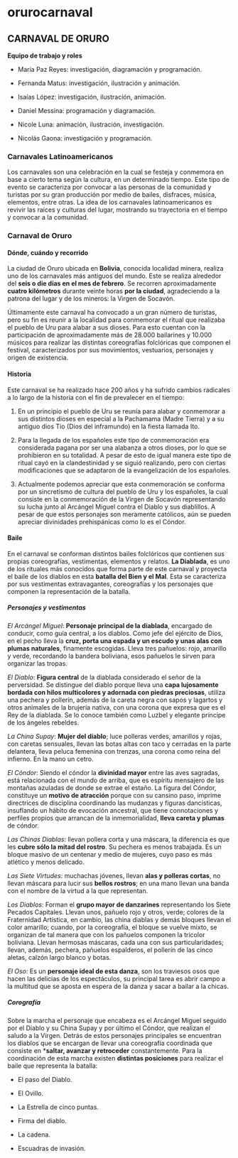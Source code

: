 # orurocarnaval
## CARNAVAL DE ORURO

**Equipo de trabajo y roles**

- María Paz Reyes: investigación, diagramación y programación. 

- Fernanda Matus: investigación, ilustración y animación. 

- Isaías López: investigación, ilustración, animación. 

- Daniel Messina: programación y diagramación.

- Nicole Luna: animación, ilustración, investigación.

- Nicolás Gaona: investigación y programación.  

### Carnavales Latinoamericanos

Los carnavales son una celebración en la cual se festeja y conmemora en base a cierto tema según la cultura, en un determinado tiempo. Este tipo de evento se caracteriza por convocar a las personas de la comunidad y turistas por su gran producción por medio de bailes, disfraces, música, elementos, entre otras. La idea de los carnavales latinoamericanos es revivir las raíces y culturas del lugar, mostrando su trayectoria en el tiempo y convocar a la comunidad.  

### Carnaval de Oruro

#### Dónde, cuándo y recorrido

La ciudad de Oruro ubicada en **Bolivia**, conocida localidad minera, realiza uno de los carnavales más antiguos del mundo. Este se realiza alrededor del **seis o die días en el mes de febrero**. Se recorren aproximadamente **cuatro kilómetros** durante veinte horas **por la ciudad**, agradeciendo a la patrona del lugar y de los mineros: la Virgen de Socavón. 

Últimamente este carnaval ha convocado a un gran número de turistas, pero su fin es reunir a la localidad para conmemorar el ritual que realizaba el pueblo de Uru para alabar a sus dioses. Para esto cuentan con la participación de aproximadamente más de 28.000 bailarines y 10.000 músicos para realizar las distintas coreografías folclóricas que componen el festival, caracterizados por sus movimientos, vestuarios, personajes y origen de existencia. 

#### Historia 

Este carnaval se ha realizado hace 200 años y ha sufrido cambios radicales a lo largo de la historia con el fin de prevalecer en el tiempo:  

1. En un principio el pueblo de Uru se reunía para alabar y conmemorar a sus distintos dioses en especial a la Pachamama (Madre Tierra) y a su antiguo dios Tio (Dios del inframundo) en la fiesta llamada Ito. 

2. Para la llegada de los españoles este tipo de conmemoración era considerada pagana por ser una alabanza a otros dioses, por lo que se prohibieron en su totalidad. A pesar de esto de igual manera este tipo de ritual cayó en la clandestinidad y se siguió realizando, pero con ciertas modificaciones que se adaptaron de la evangelización de los españoles.  

3. Actualmente podemos apreciar que esta conmemoración se conforma por un sincretismo de cultura del pueblo de Uru y los españoles, la cual consiste en la conmemoración de la Virgen de Socavón representando su lucha junto al Arcángel Miguel contra el Diablo y sus diablillos. A pesar de que estos personajes son meramente católicos, aún se pueden apreciar divinidades prehispánicas como lo es el Cóndor. 

#### Baile

En el carnaval se conforman distintos bailes folclóricos que contienen sus propias coreografías, vestimentas, elementos y relatos. 
**La Diablada**, es uno de los rituales más conocidos que forma parte de este carnaval y proyecta el baile de los diablos en esta **batalla del Bien y el Mal**. Esta se caracteriza por sus vestimentas extravagantes, coreografías y los personajes que componen la representación de la batalla. 

##### Personajes y vestimentas

*El Arcángel Miguel*: **Personaje principal de la diablada**, encargado de conducir, como guía central, a los diablos. Como jefe del ejército de Dios, en el pecho lleva la **cruz, porta una espada y un escudo y unas alas con plumas naturales**, finamente escogidas. Lleva tres pañuelos: rojo, amarillo y verde, recordando la bandera boliviana, esos pañuelos le sirven para organizar las tropas. 

*El Diablo*: **Figura central** de la diablada considerado el señor de la perversidad. Se distingue del diablo porque lleva una **capa lujosamente bordada con hilos multicolores y adornada con piedras preciosas**, utiliza una pechera y pollerín, además de la careta negra con sapos y lagartos y otros animales de la brujería nativa, con una corona que expresa que es el Rey de la diablada. Se lo conoce también como Luzbel y elegante príncipe de los ángeles rebeldes.

*La China Supay*: **Mujer del diablo**; luce polleras verdes, amarillos y rojas, con caretas sensuales, llevan las botas altas con taco y cerradas en la parte delantera, lleva peluca femenina con trenzas, una corona como reina del infierno. En la mano un cetro.

*El Cóndor*: Siendo el cóndor la **divinidad mayor** entre las aves sagradas, está relacionada con el mundo de arriba, que es espíritu mensajero de las montañas azuladas de donde se extrae el estaño. La figura del Cóndor, constituye un **motivo de atracción** porque con su cansino paso, imprime directrices de disciplina coordinando las mudanzas y figuras dancísticas, insuflando un hábito de evocación ancestral, que tiene connotaciones y perfiles propios que arrancan de la inmemorialidad, **lleva careta y plumas** de cóndor.

*Las Chinas Diablas*: llevan pollera corta y una máscara, la diferencia es que les **cubre sólo la mitad del rostro**. Su pechera es menos trabajada. Es un bloque masivo de un centenar y medio de mujeres, cuyo paso es más atlético y menos delicado.

*Las Siete Virtudes*: muchachas jóvenes, llevan **alas y polleras cortas**, no llevan máscara para lucir sus **bellos rostros**; en una mano llevan una banda con el nombre de la virtud a la que representan.

*Los Diablos*: Forman el **grupo mayor de danzarines** representando los Siete Pecados Capitales. Llevan unos, pañuelo rojo y otros, verde; colores de la Fraternidad Artística, en cambio, las china diablas y demás bloques llevan el color amarillo; cuando, por la coreografía, el bloque se vuelve mixto, se organizan de tal manera que con los pañuelos componen la tricolor boliviana. Llevan hermosas máscaras, cada una con sus particularidades; llevan, además, pechera, pañuelos espalderos, el pollerín de las cinco aletas, calzón largo blanco y botas.

*El Oso*: Es un **personaje ideal de esta danza**, son los traviesos osos que hacen las delicias de los espectáculos, su principal tarea es abrir campo a la multitud que se aposta en espera de la danza y sacar a bailar a la chicas.

##### Corografía
 
Sobre la marcha el personaje que encabeza es el Arcángel Miguel seguido por el Diablo y su China Supay y por último el Cóndor, que realizan el saludo a la Virgen. Detrás de estos personajes principales se encuentran los diablos que se encargan de llevar una coreografía coordinada que consiste en ***saltar, avanzar y retroceder** constantemente. Para la coordinación de esta marcha existen **distintas posiciones** para realizar el baile que representa la batalla: 

- El paso del Diablo. 

- El Ovillo. 

- La Estrella de cinco puntas. 

- Firma del diablo.

- La cadena.

- Escuadras de invasión. 

